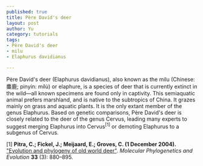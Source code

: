 ```yaml
--- 
published: true
title: Père David's deer 
layout: post
author: Yu
category: tutorials 
tags: 
- Père David's deer
- milu
- Elaphurus davidianus

---
```





Père David's deer (Elaphurus davidianus), also known as the milu (Chinese: 麋鹿; pinyin: mílù) or elaphure, is a species of deer that is currently extinct in the wild—all known specimens are found only in captivity. 
This semiaquatic animal prefers marshland, and is native to the subtropics of China. 
It grazes mainly on grass and aquatic plants. 
It is the only extant member of the genus Elaphurus. 
Based on genetic comparisons, Père David's deer is closely related to the deer of the genus Cervus, leading many experts to suggest merging Elaphurus into Cervus<sup>[1]</sup> or demoting Elaphurus to a subgenus of Cervus.


[1] **Pitra, C.; Fickel, J.; Meijaard, E.; Groves, C. (1 December 2004).** ["Evolution and phylogeny of old world deer"](http://arts.anu.edu.au/grovco/pitra%20deer.pdf). *Molecular Phylogenetics and Evolution* **33** (3): 880–895. 
